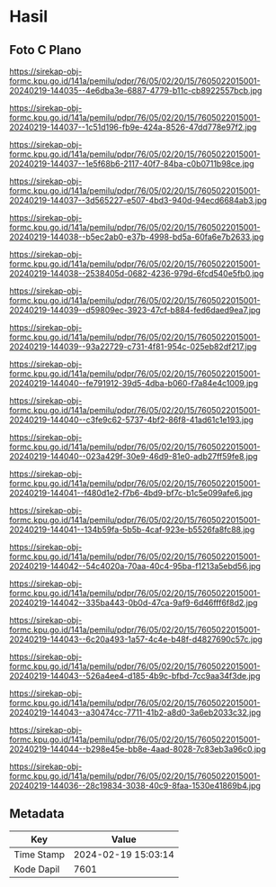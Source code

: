 # Hasil

## Foto C Plano

https://sirekap-obj-formc.kpu.go.id/141a/pemilu/pdpr/76/05/02/20/15/7605022015001-20240219-144035--4e6dba3e-6887-4779-b11c-cb8922557bcb.jpg

https://sirekap-obj-formc.kpu.go.id/141a/pemilu/pdpr/76/05/02/20/15/7605022015001-20240219-144037--1c51d196-fb9e-424a-8526-47dd778e97f2.jpg

https://sirekap-obj-formc.kpu.go.id/141a/pemilu/pdpr/76/05/02/20/15/7605022015001-20240219-144037--1e5f68b6-2117-40f7-84ba-c0b0711b98ce.jpg

https://sirekap-obj-formc.kpu.go.id/141a/pemilu/pdpr/76/05/02/20/15/7605022015001-20240219-144037--3d565227-e507-4bd3-940d-94ecd6684ab3.jpg

https://sirekap-obj-formc.kpu.go.id/141a/pemilu/pdpr/76/05/02/20/15/7605022015001-20240219-144038--b5ec2ab0-e37b-4998-bd5a-60fa6e7b2633.jpg

https://sirekap-obj-formc.kpu.go.id/141a/pemilu/pdpr/76/05/02/20/15/7605022015001-20240219-144038--2538405d-0682-4236-979d-6fcd540e5fb0.jpg

https://sirekap-obj-formc.kpu.go.id/141a/pemilu/pdpr/76/05/02/20/15/7605022015001-20240219-144039--d59809ec-3923-47cf-b884-fed6daed9ea7.jpg

https://sirekap-obj-formc.kpu.go.id/141a/pemilu/pdpr/76/05/02/20/15/7605022015001-20240219-144039--93a22729-c731-4f81-954c-025eb82df217.jpg

https://sirekap-obj-formc.kpu.go.id/141a/pemilu/pdpr/76/05/02/20/15/7605022015001-20240219-144040--fe791912-39d5-4dba-b060-f7a84e4c1009.jpg

https://sirekap-obj-formc.kpu.go.id/141a/pemilu/pdpr/76/05/02/20/15/7605022015001-20240219-144040--c3fe9c62-5737-4bf2-86f8-41ad61c1e193.jpg

https://sirekap-obj-formc.kpu.go.id/141a/pemilu/pdpr/76/05/02/20/15/7605022015001-20240219-144040--023a429f-30e9-46d9-81e0-adb27ff59fe8.jpg

https://sirekap-obj-formc.kpu.go.id/141a/pemilu/pdpr/76/05/02/20/15/7605022015001-20240219-144041--f480d1e2-f7b6-4bd9-bf7c-b1c5e099afe6.jpg

https://sirekap-obj-formc.kpu.go.id/141a/pemilu/pdpr/76/05/02/20/15/7605022015001-20240219-144041--134b59fa-5b5b-4caf-923e-b5526fa8fc88.jpg

https://sirekap-obj-formc.kpu.go.id/141a/pemilu/pdpr/76/05/02/20/15/7605022015001-20240219-144042--54c4020a-70aa-40c4-95ba-f1213a5ebd56.jpg

https://sirekap-obj-formc.kpu.go.id/141a/pemilu/pdpr/76/05/02/20/15/7605022015001-20240219-144042--335ba443-0b0d-47ca-9af9-6d46fff6f8d2.jpg

https://sirekap-obj-formc.kpu.go.id/141a/pemilu/pdpr/76/05/02/20/15/7605022015001-20240219-144043--6c20a493-1a57-4c4e-b48f-d4827690c57c.jpg

https://sirekap-obj-formc.kpu.go.id/141a/pemilu/pdpr/76/05/02/20/15/7605022015001-20240219-144043--526a4ee4-d185-4b9c-bfbd-7cc9aa34f3de.jpg

https://sirekap-obj-formc.kpu.go.id/141a/pemilu/pdpr/76/05/02/20/15/7605022015001-20240219-144043--a30474cc-7711-41b2-a8d0-3a6eb2033c32.jpg

https://sirekap-obj-formc.kpu.go.id/141a/pemilu/pdpr/76/05/02/20/15/7605022015001-20240219-144044--b298e45e-bb8e-4aad-8028-7c83eb3a96c0.jpg

https://sirekap-obj-formc.kpu.go.id/141a/pemilu/pdpr/76/05/02/20/15/7605022015001-20240219-144036--28c19834-3038-40c9-8faa-1530e41869b4.jpg


## Metadata

| Key        | Value               |
| ---------- | ------------------- |
| Time Stamp | 2024-02-19 15:03:14 |
| Kode Dapil | 7601                |



